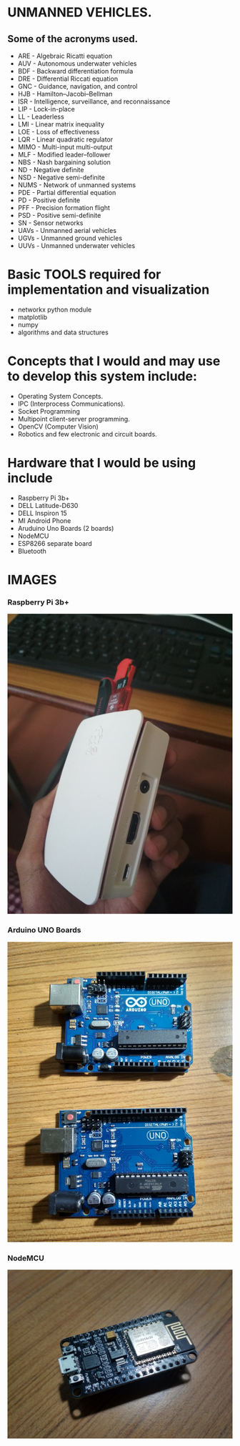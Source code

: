 # UNMANNED VEHICLES.

## Some of the acronyms used.
- ARE - Algebraic Ricatti equation
- AUV - Autonomous underwater vehicles
- BDF - Backward differentiation formula
- DRE - Differential Riccati equation
- GNC - Guidance, navigation, and control
- HJB - Hamilton–Jacobi–Bellman
- ISR - Intelligence, surveillance, and reconnaissance
- LIP - Lock-in-place
- LL - Leaderless
- LMI - Linear matrix inequality
- LOE - Loss of effectiveness
- LQR - Linear quadratic regulator
- MIMO - Multi-input multi-output
- MLF - Modified leader–follower
- NBS - Nash bargaining solution
- ND - Negative definite
- NSD - Negative semi-definite
- NUMS - Network of unmanned systems
- PDE - Partial differential equation
- PD - Positive definite
- PFF - Precision formation flight
- PSD - Positive semi-definite
- SN - Sensor networks
- UAVs - Unmanned aerial vehicles
- UGVs - Unmanned ground vehicles
- UUVs - Unmanned underwater vehicles

# **Basic TOOLS required for implementation and visualization**
* networkx python module
* matplotlib
* numpy
* algorithms and data structures

# Concepts that I would and may use to **develop** this system include:
- Operating System Concepts.
- IPC (Interprocess Communications).
- Socket Programming
- Multipoint client-server programming.
- OpenCV (Computer Vision)
- Robotics and few electronic and circuit boards.

# Hardware that I would be using include
* Raspberry Pi 3b+
* DELL Latitude-D630
* DELL Inspiron 15
* MI Android Phone
* Aruduino Uno Boards (2 boards)
* NodeMCU
* ESP8266 separate board
* Bluetooth

# **IMAGES**

### Raspberry Pi 3b+
![Image of Raspberry](HardwareImages/rasp2.jpg)

### Arduino UNO Boards
![Image of Arduino Uno Boards](HardwareImages/arduino.jpg)

### NodeMCU
![Image of NodeMCU](HardwareImages/NodeMCU.jpg)